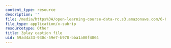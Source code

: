 ```yaml
---
content_type: resource
description: ''
file: /media/https%3A/open-learning-course-data-rc.s3.amazonaws.com/6-004-computation-structures-spring-2017/59ad4a33930c59e7b970bba1a00f4864_TV6AtNbmLBE.vtt
file_type: application/x-subrip
resourcetype: Other
title: 3play caption file
uid: 59ad4a33-930c-59e7-b970-bba1a00f4864
---
```

